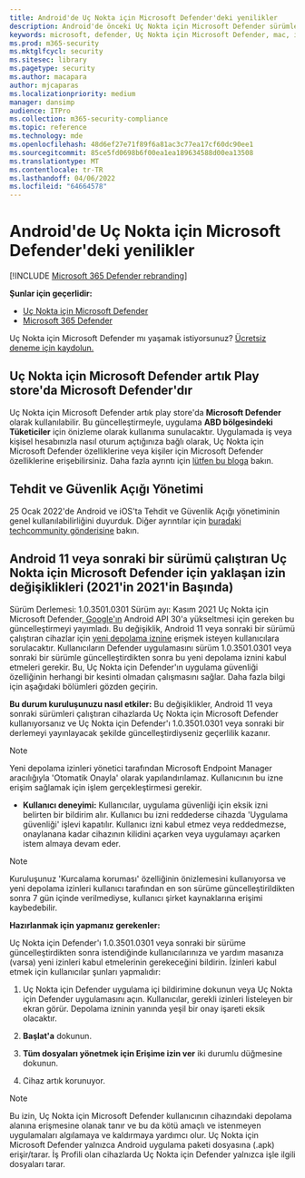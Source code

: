 ```yaml
---
title: Android'de Uç Nokta için Microsoft Defender'deki yenilikler
description: Android'de önceki Uç Nokta için Microsoft Defender sürümlerine yönelik önemli değişiklikler hakkında bilgi edinin.
keywords: microsoft, defender, Uç Nokta için Microsoft Defender, mac, installation, macos, whatsnew
ms.prod: m365-security
ms.mktglfcycl: security
ms.sitesec: library
ms.pagetype: security
ms.author: macapara
author: mjcaparas
ms.localizationpriority: medium
manager: dansimp
audience: ITPro
ms.collection: m365-security-compliance
ms.topic: reference
ms.technology: mde
ms.openlocfilehash: 48d6ef27e71f89f6a81ac3c77ea17cf60dc90ee1
ms.sourcegitcommit: 85ce5fd0698b6f00ea1ea189634588d00ea13508
ms.translationtype: MT
ms.contentlocale: tr-TR
ms.lasthandoff: 04/06/2022
ms.locfileid: "64664578"
---
```

# <a name="whats-new-in-microsoft-defender-for-endpoint-on-android"></a>Android'de Uç Nokta için Microsoft Defender'deki yenilikler

[!INCLUDE [Microsoft 365 Defender rebranding](../../includes/microsoft-defender.md)]

**Şunlar için geçerlidir:**
- [Uç Nokta için Microsoft Defender](https://go.microsoft.com/fwlink/p/?linkid=2154037)
- [Microsoft 365 Defender](https://go.microsoft.com/fwlink/?linkid=2118804)

Uç Nokta için Microsoft Defender mı yaşamak istiyorsunuz? [Ücretsiz deneme için kaydolun.](https://signup.microsoft.com/create-account/signup?products=7f379fee-c4f9-4278-b0a1-e4c8c2fcdf7e&ru=https://aka.ms/MDEp2OpenTrial?ocid=docs-wdatp-exposedapis-abovefoldlink)

## <a name="microsoft-defender-for-endpoint-is-now-microsoft-defender-in-the-play-store"></a>Uç Nokta için Microsoft Defender artık Play store'da Microsoft Defender'dır

Uç Nokta için Microsoft Defender artık play store'da **Microsoft Defender** olarak kullanılabilir. Bu güncelleştirmeyle, uygulama **ABD bölgesindeki Tüketiciler** için önizleme olarak kullanıma sunulacaktır. Uygulamada iş veya kişisel hesabınızla nasıl oturum açtığınıza bağlı olarak, Uç Nokta için Microsoft Defender özelliklerine veya kişiler için Microsoft Defender özelliklerine erişebilirsiniz. Daha fazla ayrıntı için [lütfen bu bloga](https://www.microsoft.com/en-us/microsoft-365/microsoft-defender-for-individuals) bakın.

## <a name="threat-and-vulnerability-management"></a>Tehdit ve Güvenlik Açığı Yönetimi

25 Ocak 2022'de Android ve iOS'ta Tehdit ve Güvenlik Açığı yönetiminin genel kullanılabilirliğini duyurduk. Diğer ayrıntılar için [buradaki techcommunity gönderisine](https://techcommunity.microsoft.com/t5/microsoft-defender-for-endpoint/announcing-general-availability-of-vulnerability-management/ba-p/3071663) bakın.

## <a name="upcoming-permission-changes-for-microsoft-defender-for-endpoint-running-android-11-or-later-nov-2021"></a>Android 11 veya sonraki bir sürümü çalıştıran Uç Nokta için Microsoft Defender için yaklaşan izin değişiklikleri (2021'in 2021'in Başında)

Sürüm Derlemesi: 1.0.3501.0301 Sürüm ayı: Kasım 2021 Uç Nokta için Microsoft Defender[, Google'ın](https://developer.android.com/distribute/play-policies#APILevel30) Android API 30'a yükseltmesi için gereken bu güncelleştirmeyi yayımladı. Bu değişiklik, Android 11 veya sonraki bir sürümü çalıştıran cihazlar için [yeni depolama iznine](https://developer.android.com/training/data-storage/manage-all-files#all-files-access-google-play) erişmek isteyen kullanıcılara sorulacaktır. Kullanıcıların Defender uygulamasını sürüm 1.0.3501.0301 veya sonraki bir sürümle güncelleştirdikten sonra bu yeni depolama iznini kabul etmeleri gerekir. Bu, Uç Nokta için Defender'ın uygulama güvenliği özelliğinin herhangi bir kesinti olmadan çalışmasını sağlar. Daha fazla bilgi için aşağıdaki bölümleri gözden geçirin.

**Bu durum kuruluşunuzu nasıl etkiler:** Bu değişiklikler, Android 11 veya sonraki sürümleri çalıştıran cihazlarda Uç Nokta için Microsoft Defender kullanıyorsanız ve Uç Nokta için Defender'ı 1.0.3501.0301 veya sonraki bir derlemeyi yayınlayacak şekilde güncelleştirdiyseniz geçerlilik kazanır.

> [!NOTE]
> Yeni depolama izinleri yönetici tarafından Microsoft Endpoint Manager aracılığıyla 'Otomatik Onayla' olarak yapılandırılamaz. Kullanıcının bu izne erişim sağlamak için işlem gerçekleştirmesi gerekir.

- **Kullanıcı deneyimi:** Kullanıcılar, uygulama güvenliği için eksik izni belirten bir bildirim alır. Kullanıcı bu izni reddederse cihazda 'Uygulama güvenliği' işlevi kapatılır. Kullanıcı izni kabul etmez veya reddedmezse, onaylanana kadar cihazının kilidini açarken veya uygulamayı açarken istem almaya devam eder.

> [!NOTE]
> Kuruluşunuz 'Kurcalama koruması' özelliğinin önizlemesini kullanıyorsa ve yeni depolama izinleri kullanıcı tarafından en son sürüme güncelleştirildikten sonra 7 gün içinde verilmediyse, kullanıcı şirket kaynaklarına erişimi kaybedebilir.

**Hazırlanmak için yapmanız gerekenler:**

Uç Nokta için Defender'ı 1.0.3501.0301 veya sonraki bir sürüme güncelleştirdikten sonra istendiğinde kullanıcılarınıza ve yardım masanıza (varsa) yeni izinleri kabul etmelerinin gerekeceğini bildirin. İzinleri kabul etmek için kullanıcılar şunları yapmalıdır:

1. Uç Nokta için Defender uygulama içi bildirimine dokunun veya Uç Nokta için Defender uygulamasını açın. Kullanıcılar, gerekli izinleri listeleyen bir ekran görür. Depolama izninin yanında yeşil bir onay işareti eksik olacaktır.

2. **Başlat'a** dokunun.

3. **Tüm dosyaları yönetmek için Erişime izin ver** iki durumlu düğmesine dokunun.

4. Cihaz artık korunuyor.

  > [!NOTE]
  > Bu izin, Uç Nokta için Microsoft Defender kullanıcının cihazındaki depolama alanına erişmesine olanak tanır ve bu da kötü amaçlı ve istenmeyen uygulamaları algılamaya ve kaldırmaya yardımcı olur. Uç Nokta için Microsoft Defender yalnızca Android uygulama paketi dosyasına (.apk) erişir/tarar. İş Profili olan cihazlarda Uç Nokta için Defender yalnızca işle ilgili dosyaları tarar.

